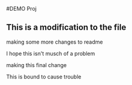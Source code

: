 #DEMO Proj
## This is a modification to the file

making some more changes to readme

I hope this isn't musch of a problem

making this final change

This is bound to cause trouble
